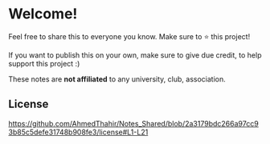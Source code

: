 # Welcome!

Feel free to share this to everyone you know. Make sure to ⭐ this project!

If you want to publish this on your own, make sure to give due credit, to help support this project :)

These notes are **not affiliated** to any university, club, association.

## License

https://github.com/AhmedThahir/Notes_Shared/blob/2a3179bdc266a97cc93b85c5defe31748b908fe3/license#L1-L21
